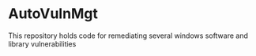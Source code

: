 # AutoVulnMgt
This repository holds code for remediating several windows software and library vulnerabilities 
